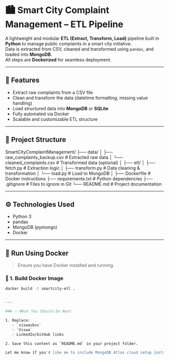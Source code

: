 # 🏙️ Smart City Complaint Management – ETL Pipeline

A lightweight and modular **ETL (Extract, Transform, Load)** pipeline built in **Python** to manage public complaints in a smart city initiative.  
Data is extracted from CSV, cleaned and transformed using `pandas`, and loaded into **MongoDB**.  
All steps are **Dockerized** for seamless deployment.

---

## 🚀 Features

- Extract raw complaints from a CSV file
- Clean and transform the data (datetime formatting, missing value handling)
- Load structured data into **MongoDB** or **SQLite**
- Fully automated via Docker
- Scalable and customizable ETL structure

---

## 🧱 Project Structure

SmartCityComplaintManagement/
├── data/
│ ├── raw_complaints_backup.csv # Extracted raw data
│ └── cleaned_complaints.csv # Transformed data (optional)
│
├── etl/
│ ├── fetch.py # Extraction logic
│ ├── transform.py # Data cleaning & transformation
│ └── load.py # Load to MongoDB
│
├── Dockerfile # Docker instructions
├── requirements.txt # Python dependencies
├── .gitignore # Files to ignore in Git
└── README.md # Project documentation


---

## ⚙️ Technologies Used

- Python 3
- pandas
- MongoDB (pymongo)
- Docker

---

## 🐳 Run Using Docker

> Ensure you have Docker installed and running.

### 🔧 1. Build Docker Image

```bash
docker build -t smartcity-etl .


---

### ✅ What You Should Do Next

1. Replace:
   - `viswasbvs`
   - `Viswa`
   - LinkedIn/GitHub links

2. Save this content as `README.md` in your project folder.

Let me know if you'd like me to include MongoDB Atlas cloud setup instructions too.
